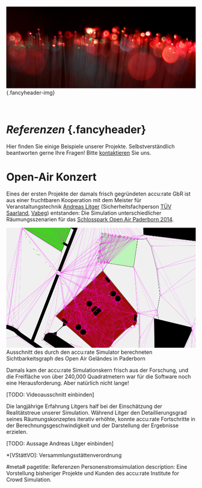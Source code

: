 ![](/img/accurate-bild-start.jpg) {.fancyheader-img}
# <br /> *Referenzen* {.fancyheader}

Hier finden Sie einige Beispiele unserer Projekte.
Selbstverständlich beantworten gerne Ihre Fragen!
Bitte [kontaktieren](kontakt) Sie uns.

# Open-Air Konzert

Eines der ersten Projekte der damals frisch gegründeten accu:rate GbR ist aus einer fruchtbaren Kooperation mit dem Meister für Veranstaltungstechnik [Andreas Litger](http://litger.de/) (Sicherheitsfachperson [TÜV Saarland](http://www.tuev-saar.net/), [Vabeg](http://www.vabeg.com/)) entstanden:
Die Simulation unterschiedlicher Räumungsszenarien für das [Schlosspark Open Air Paderborn 2014](http://www.schlosspark-open-air-paderborn.de/).

![Ausschnitt des durch den accu:rate Simulator berechneten Sichtbarkeitsgraph des Open Air Geländes in Paderborn](/img/referenzen/nena-graph.png)
Ausschnitt des durch den accu:rate Simulator berechneten Sichtbarkeitsgraph des Open Air Geländes in Paderborn

Damals kam der accu:rate Simulationskern frisch aus der Forschung, und die Freifläche von über 240,000 Quadratmetern war für die Software noch eine Herausforderung.
Aber natürlich nicht lange!

[TODO: Videoausschnitt einbinden]

Die langjährige Erfahrung Litgers half bei der Einschätzung der Realitätstreue unserer Simulation.
Während Litger den Detaillierungsgrad seines Räumungskonzeptes iterativ erhöhte, konnte accu:rate Fortschritte in der Berechnungsgeschwindigkeit und der Darstellung der Ergebnisse erzielen.

[TODO: Aussage Andreas Litger einbinden]


*[VStättVO]: Versammlungsstättenverordnung

#meta#
pagetitle: Referenzen Personenstromsimulation
description: Eine Vorstellung bisheriger Projekte und Kunden des accu:rate Institute for Crowd Simulation.

